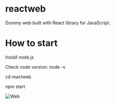 # reactweb
Dummy web built with React library for JavaScript.

# How to start

Install node.js

Check node version: node -v

cd reactweb

npm start

![Web](https://user-images.githubusercontent.com/61683578/134396661-46fc13a5-76f5-4c05-aca7-099b0ffbb466.png)


